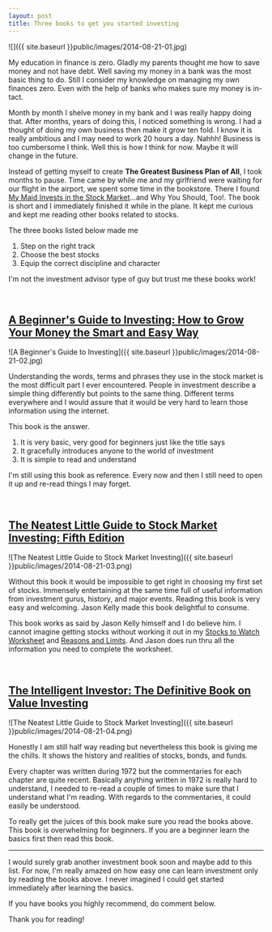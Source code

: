 ```yaml
---
layout: post
title: Three books to get you started investing
---
```


![]({{ site.baseurl }}public/images/2014-08-21-01.jpg)

My education in finance is zero. Gladly my parents thought me how to save money and not have debt. Well saving my money in a bank was the most basic thing to do. Still I consider my knowledge on managing my own finances zero. Even with the help of banks who makes sure my money is in-tact.

<!--more-->

Month by month I shelve money in my bank and I was really happy doing that. After months, years of doing this, I noticed something is wrong. I had a thought of doing my own business then make it grow ten fold. I know it is really ambitious and I may need to work 20 hours a day. Nahhh! Business is too cumbersome I think. Well this is how I think for now. Maybe it will change in the future.

Instead of getting myself to create __The Greatest Business Plan of All__, I took months to pause. Time came by while me and my girlfriend were waiting for our flight in the airport, we spent some time in the bookstore. There I found [My Maid Invests in the Stock Market](http://www.amazon.com/gp/product/9710070207/ref=as_li_tl?ie=UTF8&camp=1789&creative=9325&creativeASIN=9710070207&linkCode=as2&tag=monnoval-20&linkId=LWP3IDDDNTJFJKNO)...and Why You Should, Too!. The book is short and I immediately finished it while in the plane. It kept me curious and kept me reading other books related to stocks.

The three books listed below made me

1. Step on the right track
2. Choose the best stocks
3. Equip the correct discipline and character

I'm not the investment advisor type of guy but trust me these books work!

<br/>

## [A Beginner's Guide to Investing: How to Grow Your Money the Smart and Easy Way](http://www.amazon.com/gp/product/1477463992/ref=as_li_tl?ie=UTF8&camp=1789&creative=9325&creativeASIN=1477463992&linkCode=as2&tag=monnoval-20&linkId=UFT5Y5M75I4VFWQY)

![A Beginner's Guide to Investing]({{ site.baseurl }}public/images/2014-08-21-02.jpg)

Understanding the words, terms and phrases they use in the stock market is the most difficult part I ever encountered. People in investment describe a simple thing differently but points to the same thing. Different terms everywhere and I would assure that it would be very hard to learn those information using the internet.

This book is the answer.

1. It is very basic, very good for beginners just like the title says
2. It gracefully introduces anyone to the world of investment
3. It is simple to read and understand

I'm still using this book as reference. Every now and then I still need to open it up and re-read things I may forget.

<br/>

## [The Neatest Little Guide to Stock Market Investing: Fifth Edition](http://www.amazon.com/gp/product/0452298628/ref=as_li_tl?ie=UTF8&camp=1789&creative=9325&creativeASIN=0452298628&linkCode=as2&tag=monnoval-20&linkId=LYQERIPU7QVTDRL3)

![The Neatest Little Guide to Stock Market Investing]({{ site.baseurl }}public/images/2014-08-21-03.png)

Without this book it would be impossible to get right in choosing my first set of stocks. Immensely entertaining at the same time full of useful information from investment gurus, history, and major events. Reading this book is very easy and welcoming. Jason Kelly made this book delightful to consume.

This book works as said by Jason Kelly himself and I do believe him. I cannot imagine getting stocks without working it out in my [Stocks to Watch Worksheet](http://www.jasonkelly.com/worksheets/stocks.pdf) and [Reasons and Limits](http://www.jasonkelly.com/worksheets/R_L.pdf). And Jason does run thru all the information you need to complete the worksheet.

<br/>

## [The Intelligent Investor: The Definitive Book on Value Investing](http://www.amazon.com/gp/product/0060555661/ref=as_li_tl?ie=UTF8&camp=1789&creative=9325&creativeASIN=0060555661&linkCode=as2&tag=monnoval-20&linkId=VJDV7R2CY3FS5AGQ)

![The Neatest Little Guide to Stock Market Investing]({{ site.baseurl }}public/images/2014-08-21-04.png)

Honestly I am still half way reading but nevertheless this book is giving me the chills. It shows the history and realities of stocks, bonds, and funds.

Every chapter was written during 1972 but the commentaries for each chapter are quite recent. Basically anything written in 1972 is really hard to understand, I needed to re-read a couple of times to make sure that I understand what I'm reading. With regards to the commentaries, it could easily be understood.

To really get the juices of this book make sure you read the books above. This book is overwhelming for beginners. If you are a beginner learn the basics first then read this book.

<hr/>

I would surely grab another investment book soon and maybe add to this list. For now, I'm really amazed on how easy one can learn investment only by reading the books above. I never imagined I could get started immediately after learning the basics.

If you have books you highly recommend, do comment below.

Thank you for reading!
